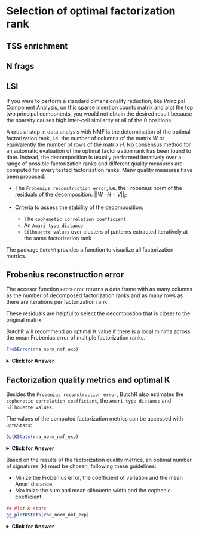 # Selection of optimal factorization rank

## TSS enrichment
## N frags

## LSI
If you were to perform a standard dimensionality reduction, like Principal Component Analysis, on this sparse insertion counts matrix and plot the top two principal components, you would not obtain the desired result because the sparsity causes high inter-cell similarity at all of the 0 positions.



A crucial step in data analysis with NMF is the determination of the
optimal factorization rank, i.e. the number of columns of the matrix *W*
or equivalently the number of rows of the matrix *H*. No consensus
method for an automatic evaluation of the optimal factorization rank has
been found to date. Instead, the decomposition is usually performed
iteratively over a range of possible factorization ranks and different
quality measures are computed for every tested factorization ranks. Many
quality measures have been proposed:

-   The `Frobenius reconstruction error`, i.e. the Frobenius norm of the
    residuals of the decomposition:
    \|\|*W* ⋅ *H* − *V*\|\|<sub>*F*</sub>

-   Criteria to assess the stability of the decomposition:

    -   The `cophenetic correlation coefficient`
    -   An `Amari type distance`
    -   `Silhouette values` over clusters of patterns extracted
        iteratively at the same factorization rank

The package `ButchR` provides a function to visualize all factorization
metrics.



## Frobenius reconstruction error

The accesor function `FrobError` returns a data frame with as many columns as the number of 
decomposed factorization ranks and as many rows as there are iterations per
factorization rank.

These residuals are helpful to select the decompostion that is closer to the original matrix.

ButchR will recommend an optimal K value if there is a local minima across the mean Frobenius error of multiple factorization ranks.

```r
FrobError(rna_norm_nmf_exp)
```

<details>
<summary><b>Click for Answer</b></summary>

```
## [1] "\nNo optimal K found, please select manualy\n"
```

<table>
 <thead>
  <tr>
   <th style="text-align:right;"> k2 </th>
   <th style="text-align:right;"> k3 </th>
   <th style="text-align:right;"> k4 </th>
   <th style="text-align:right;"> k5 </th>
   <th style="text-align:right;"> k6 </th>
   <th style="text-align:right;"> k7 </th>
   <th style="text-align:right;"> k8 </th>
   <th style="text-align:right;"> k9 </th>
   <th style="text-align:right;"> k10 </th>
  </tr>
 </thead>
<tbody>
  <tr>
   <td style="text-align:right;"> 0.1975693 </td>
   <td style="text-align:right;"> 0.1833415 </td>
   <td style="text-align:right;"> 0.1671235 </td>
   <td style="text-align:right;"> 0.1532516 </td>
   <td style="text-align:right;"> 0.1481093 </td>
   <td style="text-align:right;"> 0.1340936 </td>
   <td style="text-align:right;"> 0.1367746 </td>
   <td style="text-align:right;"> 0.1352234 </td>
   <td style="text-align:right;"> 0.1176797 </td>
  </tr>
  <tr>
   <td style="text-align:right;"> 0.1968017 </td>
   <td style="text-align:right;"> 0.1816921 </td>
   <td style="text-align:right;"> 0.1629583 </td>
   <td style="text-align:right;"> 0.1545430 </td>
   <td style="text-align:right;"> 0.1470479 </td>
   <td style="text-align:right;"> 0.1380185 </td>
   <td style="text-align:right;"> 0.1313077 </td>
   <td style="text-align:right;"> 0.1300730 </td>
   <td style="text-align:right;"> 0.1169848 </td>
  </tr>
  <tr>
   <td style="text-align:right;"> 0.1973312 </td>
   <td style="text-align:right;"> 0.1792726 </td>
   <td style="text-align:right;"> 0.1674623 </td>
   <td style="text-align:right;"> 0.1527080 </td>
   <td style="text-align:right;"> 0.1452187 </td>
   <td style="text-align:right;"> 0.1325158 </td>
   <td style="text-align:right;"> 0.1341041 </td>
   <td style="text-align:right;"> 0.1318661 </td>
   <td style="text-align:right;"> 0.1200745 </td>
  </tr>
  <tr>
   <td style="text-align:right;"> 0.1965124 </td>
   <td style="text-align:right;"> 0.1770754 </td>
   <td style="text-align:right;"> 0.1614196 </td>
   <td style="text-align:right;"> 0.1540932 </td>
   <td style="text-align:right;"> 0.1437228 </td>
   <td style="text-align:right;"> 0.1324107 </td>
   <td style="text-align:right;"> 0.1272746 </td>
   <td style="text-align:right;"> 0.1293386 </td>
   <td style="text-align:right;"> 0.1176948 </td>
  </tr>
  <tr>
   <td style="text-align:right;"> 0.1968222 </td>
   <td style="text-align:right;"> 0.1763261 </td>
   <td style="text-align:right;"> 0.1655435 </td>
   <td style="text-align:right;"> 0.1521472 </td>
   <td style="text-align:right;"> 0.1438162 </td>
   <td style="text-align:right;"> 0.1389070 </td>
   <td style="text-align:right;"> 0.1308415 </td>
   <td style="text-align:right;"> 0.1295302 </td>
   <td style="text-align:right;"> 0.1155311 </td>
  </tr>
  <tr>
   <td style="text-align:right;"> 0.1977374 </td>
   <td style="text-align:right;"> 0.1870041 </td>
   <td style="text-align:right;"> 0.1622449 </td>
   <td style="text-align:right;"> 0.1507951 </td>
   <td style="text-align:right;"> 0.1465456 </td>
   <td style="text-align:right;"> 0.1379959 </td>
   <td style="text-align:right;"> 0.1390313 </td>
   <td style="text-align:right;"> 0.1243427 </td>
   <td style="text-align:right;"> 0.1211344 </td>
  </tr>
  <tr>
   <td style="text-align:right;"> 0.1963016 </td>
   <td style="text-align:right;"> 0.1832476 </td>
   <td style="text-align:right;"> 0.1610669 </td>
   <td style="text-align:right;"> 0.1517311 </td>
   <td style="text-align:right;"> 0.1495082 </td>
   <td style="text-align:right;"> 0.1414465 </td>
   <td style="text-align:right;"> 0.1323888 </td>
   <td style="text-align:right;"> 0.1272976 </td>
   <td style="text-align:right;"> 0.1230526 </td>
  </tr>
  <tr>
   <td style="text-align:right;"> 0.1987224 </td>
   <td style="text-align:right;"> 0.1787391 </td>
   <td style="text-align:right;"> 0.1606174 </td>
   <td style="text-align:right;"> 0.1531967 </td>
   <td style="text-align:right;"> 0.1403434 </td>
   <td style="text-align:right;"> 0.1394498 </td>
   <td style="text-align:right;"> 0.1359764 </td>
   <td style="text-align:right;"> 0.1341932 </td>
   <td style="text-align:right;"> 0.1184785 </td>
  </tr>
  <tr>
   <td style="text-align:right;"> 0.1974589 </td>
   <td style="text-align:right;"> 0.1766975 </td>
   <td style="text-align:right;"> 0.1628189 </td>
   <td style="text-align:right;"> 0.1513562 </td>
   <td style="text-align:right;"> 0.1415927 </td>
   <td style="text-align:right;"> 0.1410059 </td>
   <td style="text-align:right;"> 0.1366363 </td>
   <td style="text-align:right;"> 0.1267888 </td>
   <td style="text-align:right;"> 0.1273292 </td>
  </tr>
  <tr>
   <td style="text-align:right;"> 0.1971803 </td>
   <td style="text-align:right;"> 0.1785069 </td>
   <td style="text-align:right;"> 0.1713303 </td>
   <td style="text-align:right;"> 0.1591989 </td>
   <td style="text-align:right;"> 0.1381672 </td>
   <td style="text-align:right;"> 0.1319049 </td>
   <td style="text-align:right;"> 0.1371715 </td>
   <td style="text-align:right;"> 0.1273660 </td>
   <td style="text-align:right;"> 0.1233168 </td>
  </tr>
</tbody>
</table>
</details>



## Factorization quality metrics and optimal K

Besides the `Frobenius reconstruction error`, ButchR also estimates the `cophenetic correlation coefficient`, the `Amari type distance` and `Silhouette values`.

The values of the computed factorization metrics can be accessed with
`OptKStats`:


```r
OptKStats(rna_norm_nmf_exp)
```

<details>
<summary><b>Click for Answer</b></summary>

<table>
 <thead>
  <tr>
   <th style="text-align:left;"> rank_id </th>
   <th style="text-align:right;"> k </th>
   <th style="text-align:right;"> FrobError_min </th>
   <th style="text-align:right;"> FrobError_mean </th>
   <th style="text-align:right;"> FrobError_sd </th>
   <th style="text-align:right;"> FrobError_cv </th>
   <th style="text-align:right;"> sumSilWidth </th>
   <th style="text-align:right;"> meanSilWidth </th>
   <th style="text-align:right;"> copheneticCoeff </th>
   <th style="text-align:right;"> meanAmariDist </th>
  </tr>
 </thead>
<tbody>
  <tr>
   <td style="text-align:left;"> k2 </td>
   <td style="text-align:right;"> 2 </td>
   <td style="text-align:right;"> 0.1963016 </td>
   <td style="text-align:right;"> 0.1972437 </td>
   <td style="text-align:right;"> 0.0006984 </td>
   <td style="text-align:right;"> 0.0035407 </td>
   <td style="text-align:right;"> 19.77115 </td>
   <td style="text-align:right;"> 0.9885575 </td>
   <td style="text-align:right;"> 0.9773151 </td>
   <td style="text-align:right;"> 0.0027460 </td>
  </tr>
  <tr>
   <td style="text-align:left;"> k3 </td>
   <td style="text-align:right;"> 3 </td>
   <td style="text-align:right;"> 0.1763261 </td>
   <td style="text-align:right;"> 0.1801903 </td>
   <td style="text-align:right;"> 0.0035052 </td>
   <td style="text-align:right;"> 0.0194528 </td>
   <td style="text-align:right;"> 22.77287 </td>
   <td style="text-align:right;"> 0.7590957 </td>
   <td style="text-align:right;"> 0.8144873 </td>
   <td style="text-align:right;"> 0.0533091 </td>
  </tr>
  <tr>
   <td style="text-align:left;"> k4 </td>
   <td style="text-align:right;"> 4 </td>
   <td style="text-align:right;"> 0.1606174 </td>
   <td style="text-align:right;"> 0.1642586 </td>
   <td style="text-align:right;"> 0.0034874 </td>
   <td style="text-align:right;"> 0.0212309 </td>
   <td style="text-align:right;"> 31.81031 </td>
   <td style="text-align:right;"> 0.7952578 </td>
   <td style="text-align:right;"> 0.7598790 </td>
   <td style="text-align:right;"> 0.0437001 </td>
  </tr>
  <tr>
   <td style="text-align:left;"> k5 </td>
   <td style="text-align:right;"> 5 </td>
   <td style="text-align:right;"> 0.1507951 </td>
   <td style="text-align:right;"> 0.1533021 </td>
   <td style="text-align:right;"> 0.0023846 </td>
   <td style="text-align:right;"> 0.0155550 </td>
   <td style="text-align:right;"> 25.97285 </td>
   <td style="text-align:right;"> 0.5194569 </td>
   <td style="text-align:right;"> 0.6734895 </td>
   <td style="text-align:right;"> 0.0851761 </td>
  </tr>
  <tr>
   <td style="text-align:left;"> k6 </td>
   <td style="text-align:right;"> 6 </td>
   <td style="text-align:right;"> 0.1381672 </td>
   <td style="text-align:right;"> 0.1444072 </td>
   <td style="text-align:right;"> 0.0035920 </td>
   <td style="text-align:right;"> 0.0248740 </td>
   <td style="text-align:right;"> 33.09691 </td>
   <td style="text-align:right;"> 0.5516152 </td>
   <td style="text-align:right;"> 0.6077940 </td>
   <td style="text-align:right;"> 0.0875744 </td>
  </tr>
  <tr>
   <td style="text-align:left;"> k7 </td>
   <td style="text-align:right;"> 7 </td>
   <td style="text-align:right;"> 0.1319049 </td>
   <td style="text-align:right;"> 0.1367749 </td>
   <td style="text-align:right;"> 0.0036902 </td>
   <td style="text-align:right;"> 0.0269798 </td>
   <td style="text-align:right;"> 38.07320 </td>
   <td style="text-align:right;"> 0.5439029 </td>
   <td style="text-align:right;"> 0.6412591 </td>
   <td style="text-align:right;"> 0.0939794 </td>
  </tr>
  <tr>
   <td style="text-align:left;"> k8 </td>
   <td style="text-align:right;"> 8 </td>
   <td style="text-align:right;"> 0.1272746 </td>
   <td style="text-align:right;"> 0.1341507 </td>
   <td style="text-align:right;"> 0.0036326 </td>
   <td style="text-align:right;"> 0.0270786 </td>
   <td style="text-align:right;"> 34.12018 </td>
   <td style="text-align:right;"> 0.4265023 </td>
   <td style="text-align:right;"> 0.5583952 </td>
   <td style="text-align:right;"> 0.1325817 </td>
  </tr>
  <tr>
   <td style="text-align:left;"> k9 </td>
   <td style="text-align:right;"> 9 </td>
   <td style="text-align:right;"> 0.1243427 </td>
   <td style="text-align:right;"> 0.1296020 </td>
   <td style="text-align:right;"> 0.0033991 </td>
   <td style="text-align:right;"> 0.0262273 </td>
   <td style="text-align:right;"> 36.35971 </td>
   <td style="text-align:right;"> 0.4039967 </td>
   <td style="text-align:right;"> 0.6838229 </td>
   <td style="text-align:right;"> 0.1413364 </td>
  </tr>
  <tr>
   <td style="text-align:left;"> k10 </td>
   <td style="text-align:right;"> 10 </td>
   <td style="text-align:right;"> 0.1155311 </td>
   <td style="text-align:right;"> 0.1201276 </td>
   <td style="text-align:right;"> 0.0036093 </td>
   <td style="text-align:right;"> 0.0300453 </td>
   <td style="text-align:right;"> 43.32247 </td>
   <td style="text-align:right;"> 0.4332247 </td>
   <td style="text-align:right;"> 0.6127411 </td>
   <td style="text-align:right;"> 0.1341529 </td>
  </tr>
</tbody>
</table>
</details>



Based on the results of the factorization quality metrics, an optimal number of signatures (k) must be chosen, following these guidelines:

- Minize the Frobenius error, the coefficient of variation and the mean Amari distance.  
- Maximize the sum and mean silhouette width and the cophenic coefficient.


```r
## Plot K stats
gg_plotKStats(rna_norm_nmf_exp)
```
<details>
<summary><b>Click for Answer</b></summary>

![](./figs/rna_NMF_optK-1.png)
  
</details>